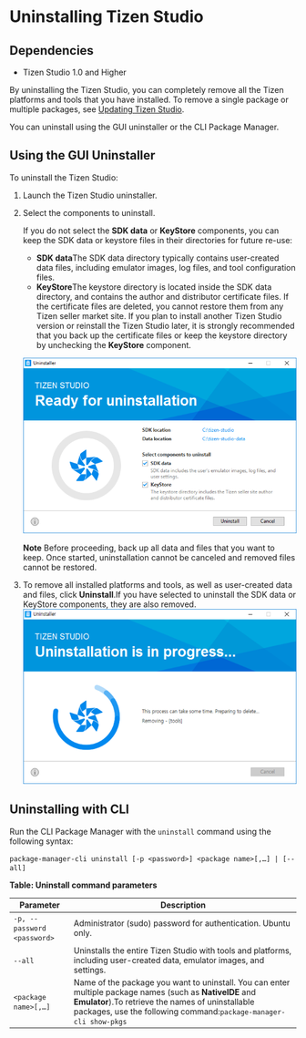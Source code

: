 # Uninstalling Tizen Studio
## Dependencies

- Tizen Studio 1.0 and Higher


By uninstalling the Tizen Studio, you can completely remove all the Tizen platforms and tools that you have installed. To remove a single package or multiple packages, see [Updating Tizen Studio](updating-sdk.md).

You can uninstall using the GUI uninstaller or the CLI Package Manager.

## Using the GUI Uninstaller

To uninstall the Tizen Studio:

1. Launch the Tizen Studio uninstaller.

2. Select the components to uninstall.

   If you do not select the **SDK data** or **KeyStore** components, you can keep the SDK data or keystore files in their directories for future re-use:

   - **SDK data**The SDK data directory typically contains user-created data files, including emulator images, log files, and tool configuration files.
   - **KeyStore**The keystore directory is located inside the SDK data directory, and contains the author and distributor certificate files. If the certificate files are deleted, you cannot restore them from any Tizen seller market site. If you plan to install another Tizen Studio version or reinstall the Tizen Studio later, it is strongly recommended that you back up the certificate files or keep the keystore directory by unchecking the **KeyStore** component.

   ![Uninstaller selections](./media/uninstall_sdk_selection.png)

   **Note**
   Before proceeding, back up all data and files that you want to keep. Once started, uninstallation cannot be canceled and removed files cannot be restored.

3. To remove all installed platforms and tools, as well as user-created data and files, click **Uninstall**.If you have selected to uninstall the SDK data or KeyStore components, they are also removed.![Uninstallation in progress](./media/uninstall_sdk_progress.png)

## Uninstalling with CLI

Run the CLI Package Manager with the `uninstall` command using the following syntax:

```
package-manager-cli uninstall [-p <password>] <package name>[,…] | [--all]
```

**Table: Uninstall command parameters**

| Parameter                   | Description                              |
| --------------------------- | ---------------------------------------- |
| `-p, --password <password>` | Administrator (sudo) password for authentication. Ubuntu only. |
| `--all`                     | Uninstalls the entire Tizen Studio with tools and platforms, including user-created data, emulator images, and settings. |
| `<package name>[,…]`        | Name of the package you want to uninstall. You can enter multiple package names (such as **NativeIDE** and **Emulator**).To retrieve the names of uninstallable packages, use the following command:`package-manager-cli show-pkgs` |